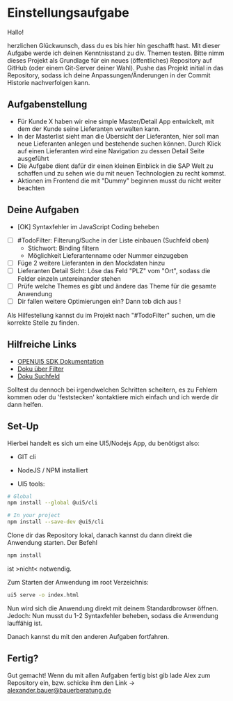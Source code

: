 # Einstellungsaufgabe

Hallo!

herzlichen Glückwunsch, dass du es bis hier hin geschafft hast. Mit dieser Aufgabe werde ich deinen Kenntnisstand zu div. Themen testen. Bitte nimm dieses Projekt als Grundlage für ein neues (öffentliches) Repository auf GitHub (oder einem Git-Server deiner Wahl). Pushe das Projekt initial in das Repository, sodass ich deine Anpassungen/Änderungen in der Commit Historie nachverfolgen kann.

## Aufgabenstellung

- Für Kunde X haben wir eine simple Master/Detail App entwickelt, mit dem der Kunde seine Lieferanten verwalten kann.
- In der Masterlist sieht man die Übersicht der Lieferanten, hier soll man neue Lieferanten anlegen und bestehende suchen können. Durch Klick auf einen Lieferanten wird eine Navigation zu dessen Detail Seite ausgeführt
- Die Aufgabe dient dafür dir einen kleinen Einblick in die SAP Welt zu schaffen und zu sehen wie du mit neuen Technologien zu recht kommst.
- Aktionen im Frontend die mit "Dummy" beginnen musst du nicht weiter beachten

## Deine Aufgaben

- [OK] Syntaxfehler im JavaScript Coding beheben
- [ ] #TodoFilter: Filterung/Suche in der Liste einbauen (Suchfeld oben)
  - Stichwort: Binding filtern
  - Möglichkeit Lieferantenname oder Nummer einzugeben
- [ ] Füge 2 weitere Lieferanten in den Mockdaten hinzu
- [ ] Lieferanten Detail Sicht: Löse das Feld "PLZ" vom "Ort", sodass die Felder einzeln untereinander stehen
- [ ] Prüfe welche Themes es gibt und ändere das Theme für die gesamte Anwendung
- [ ] Dir fallen weitere Optimierungen ein? Dann tob dich aus !

Als Hilfestellung kannst du im Projekt nach "#TodoFilter" suchen, um die korrekte Stelle zu finden.

## Hilfreiche Links

- [OPENUI5 SDK Dokumentation](https://openui5.hana.ondemand.com/)
- [Doku über Filter](https://openui5.hana.ondemand.com/api/sap.ui.model.Filter)
- [Doku Suchfeld](https://sapui5.hana.ondemand.com/#/entity/sap.m.SearchField)

Solltest du dennoch bei irgendwelchen Schritten scheitern, es zu Fehlern kommen oder du 'feststecken' kontaktiere mich einfach und ich werde dir dann helfen.

## Set-Up

Hierbei handelt es sich um eine UI5/Nodejs App, du benötigst also:

- GIT cli

- NodeJS / NPM installiert

- UI5 tools:

```sh
# Global
npm install --global @ui5/cli

# In your project
npm install --save-dev @ui5/cli
```

Clone dir das Repository lokal, danach kannst du dann direkt die Anwendung starten. Der Befehl

```sh
npm install
```

ist >nicht< notwendig.

Zum Starten der Anwendung im root Verzeichnis:

```sh
ui5 serve -o index.html
```

Nun wird sich die Anwendung direkt mit deinem Standardbrowser öffnen. Jedoch: Nun musst du 1-2 Syntaxfehler beheben, sodass die Anwendung lauffähig ist.

Danach kannst du mit den anderen Aufgaben fortfahren.

## Fertig?

Gut gemacht! Wenn du mit allen Aufgaben fertig bist gib lade Alex zum Repository ein, bzw. schicke ihm den Link -> alexander.bauer@bauerberatung.de
